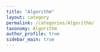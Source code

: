 ```yaml
---
title: "Algorithm"
layout: category
permalink: /categories/Algorithm/
taxonomy: Algorithm
author_profile: true
sidebar_main: true
---
```

